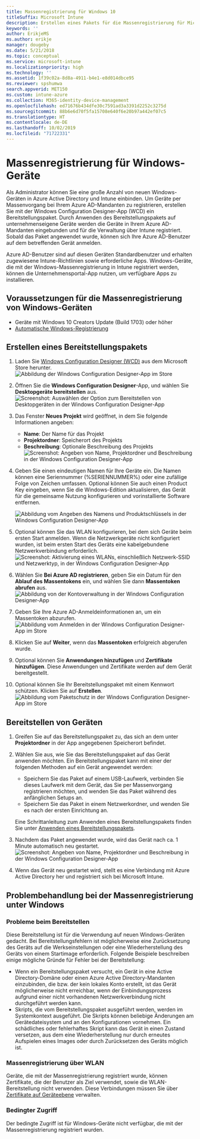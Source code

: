 ```yaml
---
title: Massenregistrierung für Windows 10
titleSuffix: Microsoft Intune
description: Erstellen eines Pakets für die Massenregistrierung für Microsoft Intune
keywords: ''
author: ErikjeMS
ms.author: erikje
manager: dougeby
ms.date: 5/21/2018
ms.topic: conceptual
ms.service: microsoft-intune
ms.localizationpriority: high
ms.technology: ''
ms.assetid: 1f39c02a-8d8a-4911-b4e1-e8d014dbce95
ms.reviewer: spshumwa
search.appverid: MET150
ms.custom: intune-azure
ms.collection: M365-identity-device-management
ms.openlocfilehash: ed71676b434dfe30c7591ad3a3391d2252c3275d
ms.sourcegitcommit: 88b6e6d70f5fa15708e640f6e20b97a442ef07c5
ms.translationtype: HT
ms.contentlocale: de-DE
ms.lasthandoff: 10/02/2019
ms.locfileid: "71722331"
---
```

# <a name="bulk-enrollment-for-windows-devices"></a>Massenregistrierung für Windows-Geräte

Als Administrator können Sie eine große Anzahl von neuen Windows-Geräten in Azure Active Directory und Intune einbinden. Um Geräte per Massenvorgang bei Ihrem Azure AD-Mandanten zu registrieren, erstellen Sie mit der Windows Configuration Designer-App (WCD) ein Bereitstellungspaket. Durch Anwenden des Bereitstellungspakets auf unternehmenseigene Geräte werden die Geräte in Ihrem Azure AD-Mandanten eingebunden und für die Verwaltung über Intune registriert. Sobald das Paket angewendet wurde, können sich Ihre Azure AD-Benutzer auf dem betreffenden Gerät anmelden.

Azure AD-Benutzer sind auf diesen Geräten Standardbenutzer und erhalten zugewiesene Intune-Richtlinien sowie erforderliche Apps. Windows-Geräte, die mit der Windows-Massenregistrierung in Intune registriert werden, können die Unternehmensportal-App nutzen, um verfügbare Apps zu installieren. 

## <a name="prerequisites-for-windows-devices-bulk-enrollment"></a>Voraussetzungen für die Massenregistrierung von Windows-Geräten

- Geräte mit Windows 10 Creators Update (Build 1703) oder höher
- [Automatische Windows-Registrierung](windows-enroll.md#enable-windows-10-automatic-enrollment)

## <a name="create-a-provisioning-package"></a>Erstellen eines Bereitstellungspakets

1. Laden Sie [Windows Configuration Designer (WCD)](https://www.microsoft.com/store/apps/9nblggh4tx22) aus dem Microsoft Store herunter.
   ![Abbildung der Windows Configuration Designer-App im Store](./media/windows-bulk-enroll/bulk-enroll-store.png)

2. Öffnen Sie die **Windows Configuration Designer**-App, und wählen Sie **Desktopgeräte bereitstellen** aus.
   ![Screenshot: Auswählen der Option zum Bereitstellen von Desktopgeräten in der Windows Configuration Designer-App](./media/windows-bulk-enroll/bulk-enroll-select.png)

3. Das Fenster **Neues Projekt** wird geöffnet, in dem Sie folgende Informationen angeben:
   - **Name**: Der Name für das Projekt
   - **Projektordner**: Speicherort des Projekts
   - **Beschreibung**: Optionale Beschreibung des Projekts ![Screenshot: Angeben von Name, Projektordner und Beschreibung in der Windows Configuration Designer-App](./media/windows-bulk-enroll/bulk-enroll-name.png)

4. Geben Sie einen eindeutigen Namen für Ihre Geräte ein. Die Namen können eine Seriennummer (%SERIENNUMMER%) oder eine zufällige Folge von Zeichen umfassen. Optional können Sie auch einen Product Key eingeben, wenn Sie die Windows-Edition aktualisieren, das Gerät für die gemeinsame Nutzung konfigurieren und vorinstallierte Software entfernen.
   
   ![Abbildung vom Angeben des Namens und Produktschlüssels in der Windows Configuration Designer-App](./media/windows-bulk-enroll/bulk-enroll-device.png)

5. Optional können Sie das WLAN konfigurieren, bei dem sich Geräte beim ersten Start anmelden.  Wenn die Netzwerkgeräte nicht konfiguriert wurden, ist beim ersten Start des Geräts eine kabelgebundene Netzwerkverbindung erforderlich.
   ![Screenshot: Aktivierung eines WLANs, einschließlich Netzwerk-SSID und Netzwerktyp, in der Windows Configuration Designer-App](./media/windows-bulk-enroll/bulk-enroll-network.png)

6. Wählen Sie **Bei Azure AD registrieren**, geben Sie ein Datum für den **Ablauf des Massentokens** ein, und wählen Sie dann **Massentoken abrufen** aus.
   ![Abbildung von der Kontoverwaltung in der Windows Configuration Designer-App](./media/windows-bulk-enroll/bulk-enroll-account.png)

7. Geben Sie Ihre Azure AD-Anmeldeinformationen an, um ein Massentoken abzurufen.
   ![Abbildung vom Anmelden in der Windows Configuration Designer-App im Store](./media/windows-bulk-enroll/bulk-enroll-cred.png)

8. Klicken Sie auf **Weiter**, wenn das **Massentoken** erfolgreich abgerufen wurde.

9. Optional können Sie **Anwendungen hinzufügen** und **Zertifikate hinzufügen**. Diese Anwendungen und Zertifikate werden auf dem Gerät bereitgestellt.

10. Optional können Sie Ihr Bereitstellungspaket mit einem Kennwort schützen.  Klicken Sie auf **Erstellen**.
    ![Abbildung vom Paketschutz in der Windows Configuration Designer-App im Store](./media/windows-bulk-enroll/bulk-enroll-create.png)

## <a name="provision-devices"></a>Bereitstellen von Geräten

1. Greifen Sie auf das Bereitstellungspaket zu, das sich an dem unter **Projektordner** in der App angegebenen Speicherort befindet.

2. Wählen Sie aus, wie Sie das Bereitstellungspaket auf das Gerät anwenden möchten.  Ein Bereitstellungspaket kann mit einer der folgenden Methoden auf ein Gerät angewendet werden:
   - Speichern Sie das Paket auf einem USB-Laufwerk, verbinden Sie dieses Laufwerk mit dem Gerät, das Sie per Massenvorgang registrieren möchten, und wenden Sie das Paket während des anfänglichen Setups an.
   - Speichern Sie das Paket in einem Netzwerkordner, und wenden Sie es nach der ersten Einrichtung an.

   Eine Schrittanleitung zum Anwenden eines Bereitstellungspakets finden Sie unter [Anwenden eines Bereitstellungspakets](https://technet.microsoft.com/itpro/windows/configure/provisioning-apply-package).

3. Nachdem das Paket angewendet wurde, wird das Gerät nach ca. 1 Minute automatisch neu gestartet.
   ![Screenshot: Angeben von Name, Projektordner und Beschreibung in der Windows Configuration Designer-App](./media/windows-bulk-enroll/bulk-enroll-add.png)

4. Wenn das Gerät neu gestartet wird, stellt es eine Verbindung mit Azure Active Directory her und registriert sich bei Microsoft Intune.

## <a name="troubleshooting-windows-bulk-enrollment"></a>Problembehandlung bei der Massenregistrierung unter Windows

### <a name="provisioning-issues"></a>Probleme beim Bereitstellen
Diese Bereitstellung ist für die Verwendung auf neuen Windows-Geräten gedacht. Bei Bereitstellungsfehlern ist möglicherweise eine Zurücksetzung des Geräts auf die Werkseinstellungen oder eine Wiederherstellung des Geräts von einem Startimage erforderlich. Folgende Beispiele beschreiben einige mögliche Gründe für Fehler bei der Bereitstellung:

- Wenn ein Bereitstellungspaket versucht, ein Gerät in eine Active Directory-Domäne oder einen Azure Active Directory-Mandanten einzubinden, die bzw. der kein lokales Konto erstellt, ist das Gerät möglicherweise nicht erreichbar, wenn der Einbindungsprozess aufgrund einer nicht vorhandenen Netzwerkverbindung nicht durchgeführt werden kann.
- Skripts, die vom Bereitstellungspaket ausgeführt werden, werden im Systemkontext ausgeführt. Die Skripts können beliebige Änderungen am Gerätedateisystem und an den Konfigurationen vornehmen. Ein schädliches oder fehlerhaftes Skript kann das Gerät in einen Zustand versetzen, aus dem eine Wiederherstellung nur durch erneutes Aufspielen eines Images oder durch Zurücksetzen des Geräts möglich ist.

### <a name="bulk-enrollment-with-wi-fi"></a>Massenregistrierung über WLAN 

Geräte, die mit der Massenregistrierung registriert wurde, können Zertifikate, die der Benutzer als Ziel verwendet, sowie die WLAN-Bereitstellung nicht verwenden. Diese Verbindungen müssen Sie über [Zertifikate auf Geräteebene](../protect/certificates-configure.md) verwalten. 

### <a name="conditional-access"></a>Bedingter Zugriff
Der bedingte Zugriff ist für Windows-Geräte nicht verfügbar, die mit der Massenregistrierung registriert wurden.
